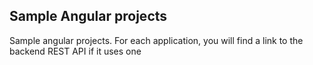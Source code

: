 ## Sample Angular projects
Sample angular projects. For each application, you will find a link to the backend REST API if it uses one
